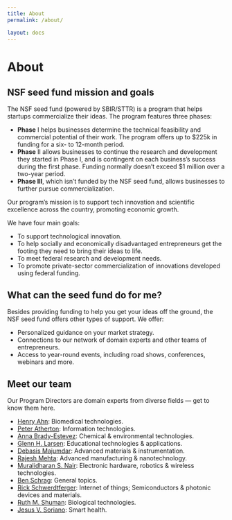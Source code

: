 ```yaml
---
title: About
permalink: /about/

layout: docs
---
```


# About

## NSF seed fund mission and goals
The NSF seed fund (powered by SBIR/STTR) is a program that helps startups commercialize their ideas. The program features three phases:

- **Phase** I helps businesses determine the technical feasibility and commercial potential of their work. The program offers up to $225k in funding for a six- to 12-month period.
- **Phase** II allows businesses to continue the research and development they started in Phase I, and is contingent on each business’s success during the first phase. Funding normally doesn’t exceed $1 million over a two-year period.
- **Phase III**, which isn’t funded by the NSF seed fund, allows businesses to further pursue commercialization. 

Our program’s mission is to support tech innovation and scientific excellence across the country, promoting economic growth.

We have four main goals:
- To support technological innovation. 
- To help socially and economically disadvantaged entrepreneurs get the footing they need to bring their ideas to life.
- To meet federal research and development needs.
- To promote private-sector commercialization of innovations developed using federal funding.

## What can the seed fund do for me?
Besides providing funding to help you get your ideas off the ground, the NSF seed fund offers other types of support. We offer:

- Personalized guidance on your market strategy.
- Connections to our network of domain experts and other teams of entrepreneurs.
- Access to year-round events, including road shows, conferences, webinars and more.

## Meet our team
Our Program Directors are domain experts from diverse fields — get to know them here. 

- [Henry Ahn](hahn@nsf.gov): Biomedical technologies. 
- [Peter Atherton](patherto@nsf.gov): Information technologies. 
- [Anna  Brady-Estevez](abrady@nsf.gov): Chemical & environmental technologies. 
- [Glenn H. Larsen](glarsen@nsf.gov): Educational technologies & applications. 
- [Debasis Majumdar](dmajumda@nsf.gov): Advanced materials & instrumentation. 
- [Rajesh Mehta](rmehta@nsf.gov): Advanced manufacturing & nanotechnology. 
- [Muralidharan S. Nair](mnair@nsf.gov): Electronic hardware, robotics & wireless technologies.
- [Ben Schrag](bschrag@nsf.gov): General topics. 
- [Rick Schwerdtferger](rschwerd@nsf.gov): Internet of things; Semiconductors & photonic devices and materials.
- [Ruth M. Shuman](rshuman@nsf.gov): Biological technologies. 
- [Jesus V. Soriano](jsoriano@nsf.gov): Smart health.
